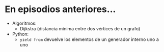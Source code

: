 # En episodios anteriores...

- Algoritmos:
    - Dijkstra (distancia mínima entre dos vértices de un grafo)
- Python:
    - `yield from` devuelve los elementos de un generador interno uno a uno